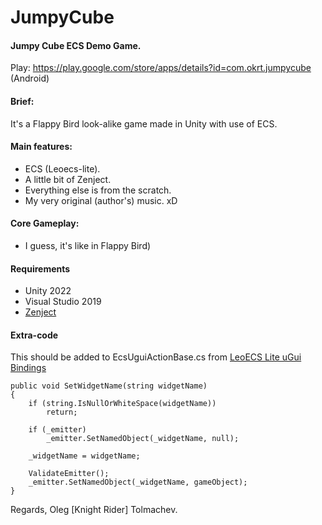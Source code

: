 # JumpyCube
#### Jumpy Cube ECS Demo Game.
Play: https://play.google.com/store/apps/details?id=com.okrt.jumpycube (Android)

#### Brief:
It's a Flappy Bird look-alike game made in Unity with use of ECS.

#### Main features:
- ECS (Leoecs-lite).
- A little bit of Zenject.
- Everything else is from the scratch.
- My very original (author's) music. xD

#### Core Gameplay:
- I guess, it's like in Flappy Bird)

#### Requirements
- Unity 2022
- Visual Studio 2019
- [Zenject](https://github.com/modesttree/Zenject)

#### Extra-code
This should be added to EcsUguiActionBase.cs from [LeoECS Lite uGui Bindings](https://github.com/Leopotam/ecslite-unity-ugui)

```
public void SetWidgetName(string widgetName)
{
    if (string.IsNullOrWhiteSpace(widgetName))
        return;

    if (_emitter)
        _emitter.SetNamedObject(_widgetName, null);

    _widgetName = widgetName;

    ValidateEmitter();
    _emitter.SetNamedObject(_widgetName, gameObject);
}
```

Regards, Oleg [Knight Rider] Tolmachev.
